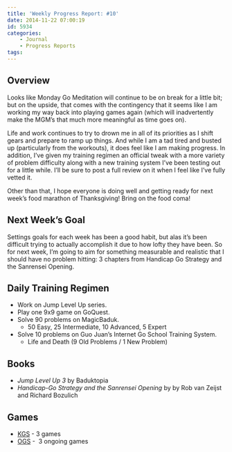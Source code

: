 ```yaml
---
title: 'Weekly Progress Report: #10'
date: 2014-11-22 07:00:19
id: 5934
categories:
	- Journal
	- Progress Reports
tags:
---
```


## Overview

Looks like Monday Go Meditation will continue to be on break for a little bit; but on the upside, that comes with the contingency that it seems like I am working my way back into playing games again (which will inadvertently make the MGM’s that much more meaningful as time goes on).

Life and work continues to try to drown me in all of its priorities as I shift gears and prepare to ramp up things. And while I am a tad tired and busted up (particularly from the workouts), it does feel like I am making progress. In addition, I’ve given my training regimen an official tweak with a more variety of problem difficulty along with a new training system I’ve been testing out for a little while. I’ll be sure to post a full review on it when I feel like I’ve fully vetted it.

<!-- more -->

Other than that, I hope everyone is doing well and getting ready for next week’s food marathon of Thanksgiving! Bring on the food coma!

## Next Week’s Goal

Settings goals for each week has been a good habit, but alas it’s been difficult trying to actually accomplish it due to how lofty they have been. So for next week, I’m going to aim for something measurable and realistic that I should have no problem hitting: 3 chapters from Handicap Go Strategy and the Sanrensei Opening.

## Daily Training Regimen

* Work on Jump Level Up series.
* Play one 9x9 game on GoQuest.
* Solve 90 problems on MagicBaduk.
	* 50 Easy, 25 Intermediate, 10 Advanced, 5 Expert
* Solve 10 problems on Guo Juan’s Internet Go School Training System.
	* Life and Death (9 Old Problems / 1 New Problem)

## Books

* _Jump Level Up 3_ by Baduktopia
* _Handicap-Go Strategy and the Sanrensei Opening_ by by Rob van Zeijst and Richard Bozulich

## Games

* [KGS](http://www.gokgs.com "KGS Website") - 3 games
* [OGS](http://www.online-go.com "Online Go Server") -  3 ongoing games
